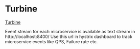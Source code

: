 # Turbine

[Turbine](https://github.com/Netflix/turbine)

Event stream for each microservice is available as text stream in http://localhost:8400/
Use this url in hystrix dashboard to track microservice events like QPS, Failure rate etc.

